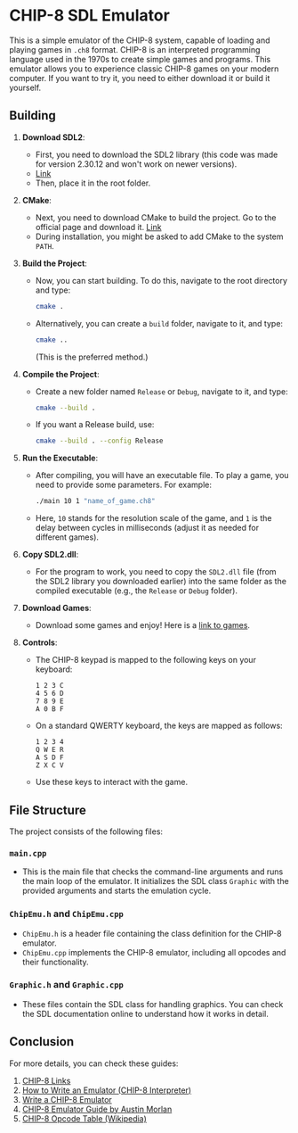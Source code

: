 # CHIP-8 SDL Emulator

This is a simple emulator of the CHIP-8 system, capable of loading and playing games in `.ch8` format. CHIP-8 is an interpreted programming language used in the 1970s to create simple games and programs. This emulator allows you to experience classic CHIP-8 games on your modern computer. If you want to try it, you need to either download it or build it yourself.

## Building

1. **Download SDL2**:
   - First, you need to download the SDL2 library (this code was made for version 2.30.12 and won't work on newer versions).
   - [Link](https://github.com/libsdl-org/SDL/releases/tag/release-2.30.12)
   - Then, place it in the root folder.

2. **CMake**:
   - Next, you need to download CMake to build the project. Go to the official page and download it. [Link](https://cmake.org/download/)
   - During installation, you might be asked to add CMake to the system `PATH`.

3. **Build the Project**:
   - Now, you can start building. To do this, navigate to the root directory and type:  
     ```bash
     cmake .
     ```
   - Alternatively, you can create a `build` folder, navigate to it, and type:  
     ```bash
     cmake ..
     ```  
     (This is the preferred method.)

4. **Compile the Project**:
   - Create a new folder named `Release` or `Debug`, navigate to it, and type:  
     ```bash
     cmake --build .
     ```  
   - If you want a Release build, use:  
     ```bash
     cmake --build . --config Release
     ```

5. **Run the Executable**:
   - After compiling, you will have an executable file. To play a game, you need to provide some parameters. For example:  
     ```bash
     ./main 10 1 "name_of_game.ch8"
     ```  
   - Here, `10` stands for the resolution scale of the game, and `1` is the delay between cycles in milliseconds (adjust it as needed for different games).

6. **Copy SDL2.dll**:
   - For the program to work, you need to copy the `SDL2.dll` file (from the SDL2 library you downloaded earlier) into the same folder as the compiled executable (e.g., the `Release` or `Debug` folder).

7. **Download Games**:
   - Download some games and enjoy! Here is a [link to games](https://github.com/dmatlack/chip8).

8. **Controls**:
   - The CHIP-8 keypad is mapped to the following keys on your keyboard:
     ```
     1 2 3 C
     4 5 6 D
     7 8 9 E
     A 0 B F
     ```
   - On a standard QWERTY keyboard, the keys are mapped as follows:
     ```
     1 2 3 4
     Q W E R
     A S D F
     Z X C V
     ```
   - Use these keys to interact with the game.

## File Structure

The project consists of the following files:

### `main.cpp`
- This is the main file that checks the command-line arguments and runs the main loop of the emulator. It initializes the SDL class `Graphic` with the provided arguments and starts the emulation cycle.

### `ChipEmu.h` and `ChipEmu.cpp`
- `ChipEmu.h` is a header file containing the class definition for the CHIP-8 emulator.
- `ChipEmu.cpp` implements the CHIP-8 emulator, including all opcodes and their functionality.

### `Graphic.h` and `Graphic.cpp`
- These files contain the SDL class for handling graphics. You can check the SDL documentation online to understand how it works in detail.

## Conclusion

For more details, you can check these guides:
1. [CHIP-8 Links](https://chip-8.github.io/links/)
2. [How to Write an Emulator (CHIP-8 Interpreter)](https://multigesture.net/articles/how-to-write-an-emulator-chip-8-interpreter/)
3. [Write a CHIP-8 Emulator](https://tobiasvl.github.io/blog/write-a-chip-8-emulator/#8xy4-add)
4. [CHIP-8 Emulator Guide by Austin Morlan](https://austinmorlan.com/posts/chip8_emulator/)
5. [CHIP-8 Opcode Table (Wikipedia)](https://en.wikipedia.org/wiki/CHIP-8#Opcode_table)
